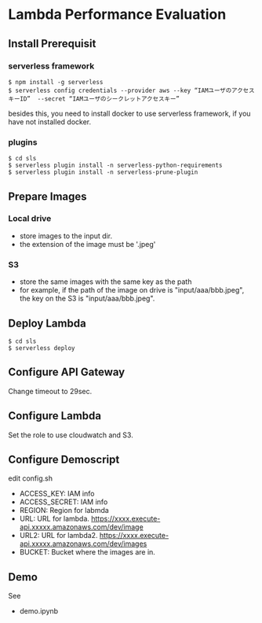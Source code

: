 # Lambda Performance Evaluation

## Install Prerequisit

### serverless framework
```
$ npm install -g serverless
$ serverless config credentials --provider aws --key “IAMユーザのアクセスキーID”  --secret “IAMユーザのシークレットアクセスキー”
```

besides this, you need to install docker to use serverless framework, if you have not installed docker.

### plugins
```
$ cd sls
$ serverless plugin install -n serverless-python-requirements
$ serverless plugin install -n serverless-prune-plugin
```

## Prepare Images
### Local drive
- store images to the input dir. 
- the extension of the image must be '.jpeg'
### S3
- store the same images with the same key as the path
- for example, if the path of the image on drive is "input/aaa/bbb.jpeg", the key on the S3 is "input/aaa/bbb.jpeg".

## Deploy Lambda
```
$ cd sls
$ serverless deploy

```

## Configure API Gateway

Change timeout to 29sec.

## Configure Lambda

Set the role to use cloudwatch and S3.


## Configure Demoscript
edit config.sh
- ACCESS_KEY: IAM info
- ACCESS_SECRET: IAM info
- REGION: Region for labmda
- URL: URL for lambda. https://xxxx.execute-api.xxxxx.amazonaws.com/dev/image
- URL2: URL for lambda2. https://xxxx.execute-api.xxxxx.amazonaws.com/dev/images
- BUCKET: Bucket where the images are in.

## Demo
See
- demo.ipynb

